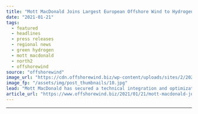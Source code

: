 ```yaml
---
title: "Mott MacDonald Joins Largest European Offshore Wind to Hydrogen Project"
date: "2021-01-21"
tags: 
  - featured
  - headlines
  - press releases
  - regional news
  - green hydrogen
  - mott macdonald
  - north2
  - offshorewind
source: "offshorewind"
image_url: "https://cdn.offshorewind.biz/wp-content/uploads/sites/2/2021/01/20145008/Mott-MacDonald-Joins-Largest-European-Offshore-Wind-to-Hydrogen-Project.jpg"
image_fp: "/assets/img/post_thumbnails/10.jpg"
lead: "Mott MacDonald has secured a technical integration and optimization contract for NortH2, the largest"
article_url: "https://www.offshorewind.biz/2021/01/21/mott-macdonald-joins-largest-european-offshore-wind-to-hydrogen-project/"
---
```


---
